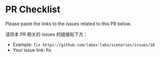 # PR Checklist

Please paste the links to the issues related to this PR below.

请将本 PR 相关的 issues 的链接贴下方：

- Example: `fix https://github.com/labex-labs/scenarios/issues/18`
- Your issue link: fix
